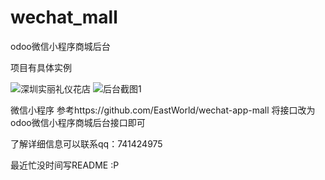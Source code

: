 # wechat_mall
odoo微信小程序商城后台

项目有具体实例

![深圳实丽礼仪花店](http://ogaxrnolm.bkt.clouddn.com/qrcode.jpeg)
![后台截图1](http://ogaxrnolm.bkt.clouddn.com/07A1FE08-57B2-4953-9DB8-B2037CC9CED1.png)

微信小程序 参考https://github.com/EastWorld/wechat-app-mall 
将接口改为odoo微信小程序商城后台接口即可

了解详细信息可以联系qq：741424975

最近忙没时间写README :P

